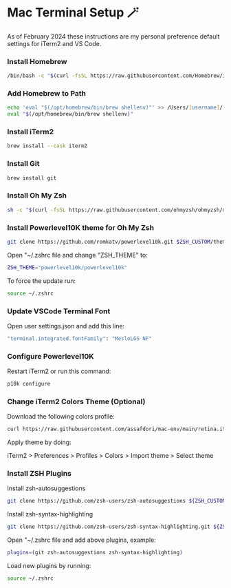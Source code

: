 # Mac Terminal Setup 🪄

As of February 2024 these instructions are my personal preference default settings for iTerm2 and VS Code.

### Install Homebrew
```zsh
/bin/bash -c "$(curl -fsSL https://raw.githubusercontent.com/Homebrew/install/HEAD/install.sh)"
```

### Add Homebrew to Path
```zsh
echo 'eval "$(/opt/homebrew/bin/brew shellenv)"' >> /Users/[username]/.zprofile
eval "$(/opt/homebrew/bin/brew shellenv)"
```

### Install iTerm2
```zsh
brew install --cask iterm2
```

### Install Git
```zsh
brew install git
```

### Install Oh My Zsh
```zsh
sh -c "$(curl -fsSL https://raw.githubusercontent.com/ohmyzsh/ohmyzsh/master/tools/install.sh)"
```

### Install Powerlevel10K theme for Oh My Zsh
```zsh
git clone https://github.com/romkatv/powerlevel10k.git $ZSH_CUSTOM/themes/powerlevel10k
```

Open "~/.zshrc file and change "ZSH_THEME" to:
```zsh
ZSH_THEME="powerlevel10k/powerlevel10k"
```
To force the update run:
```zsh
source ~/.zshrc
```

### Update VSCode Terminal Font
Open user settings.json and add this line:
```zsh
"terminal.integrated.fontFamily": "MesloLGS NF"
```

### Configure Powerlevel10K
Restart iTerm2 or run this command:
```zsh
p10k configure
```

### Change iTerm2 Colors Theme (Optional)
Download the following colors profile:
```zsh
curl https://raw.githubusercontent.com/assafdori/mac-env/main/retina.itermcolors --output ~/Downloads/coolnight.itermcolors
```
Apply theme by doing:

iTerm2 > Preferences > Profiles > Colors > Import theme > Select theme

### Install ZSH Plugins
Install zsh-autosuggestions
```zsh
git clone https://github.com/zsh-users/zsh-autosuggestions ${ZSH_CUSTOM:-~/.oh-my-zsh/custom}/plugins/zsh-autosuggestions
```
Install zsh-syntax-highlighting
```zsh
git clone https://github.com/zsh-users/zsh-syntax-highlighting.git ${ZSH_CUSTOM:-~/.oh-my-zsh/custom}/plugins/zsh-syntax-highlighting
```
Open "~/.zshrc file and add above plugins, example:
```zsh
plugins=(git zsh-autosuggestions zsh-syntax-highlighting)
```
Load new plugins by running:
```zsh
source ~/.zshrc
```
